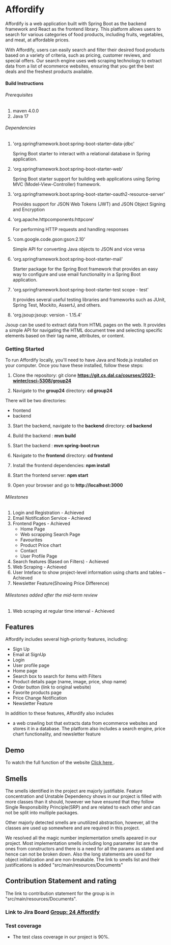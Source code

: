 # Affordify
Affordify is a web application built with Spring Boot as the backend framework and React as the frontend library. This platform allows users to search for various categories of food products, including fruits, vegetables, and meat, at affordable prices.

With Affordify, users can easily search and filter their desired food products based on a variety of criteria, such as pricing, customer reviews, and special offers. Our search engine uses web scraping technology to extract data from a list of ecommerce websites, ensuring that you get the best deals and the freshest products available.


#### Build Instructions
###### Prerequisites
1. maven 4.0.0
2. Java 17

###### Dependencies
1. 'org.springframework.boot:spring-boot-starter-data-jdbc'

   Spring Boot starter to interact with a relational database in Spring application.


2. 'org.springframework.boot:spring-boot-starter-web'

   Spring Boot starter support for building web applications using Spring MVC (Model-View-Controller) framework.


3. 'org.springframework.boot:spring-boot-starter-oauth2-resource-server'

   Provides support for JSON Web Tokens (JWT) and JSON Object Signing and Encryption


4. 'org.apache.httpcomponents:httpcore'

   For performing HTTP requests and handling responses


5. 'com.google.code.gson:gson:2.10'

   Simple API for converting Java objects to JSON and vice versa

6. 'org.springframework.boot:spring-boot-starter-mail'

   Starter package for the Spring Boot framework that provides an easy way to configure and use email functionality in a Spring Boot application.

7. 'org.springframework.boot:spring-boot-starter-test scope - test'

   It provides several useful testing libraries and frameworks such as JUnit, Spring Test, Mockito, AssertJ, and others.
 8. 'org.jsoup:jsoup: version - 1.15.4' 

Jsoup can be used to extract data from HTML pages on the web. It provides a simple API for navigating the HTML document tree and selecting specific elements based on their tag name, attributes, or content.
     



### Getting Started

To run Affordify locally, you'll need to have Java and Node.js installed on your computer. Once you have these installed, follow these steps:

1. Clone the repository: git clone **https://git.cs.dal.ca/courses/2023-winter/csci-5308/group24**

2. Navigate to the **group24** directory: **cd group24**

There will be two directories:
- frontend
- backend
3. Start the backend, navigate to the **backend** directory: **cd backend**

4. Build the backend : **mvn build**
5. Start the backend : **mvn spring-boot:run**

6. Navigate to the **frontend** directory: **cd frontend**

7. Install the frontend dependencies: **npm install**

8. Start the frontend server: **npm start**

9. Open your browser and go to **http://localhost:3000**


###### Milestones
1.	Login and Registration - Achieved
2.	Email Notification Service - Achieved
3.	Frontend Pages - Achieved
      - Home Page
      - Web scrapping Search Page
      - Favourites
      - Product Price chart
      - Contact
      - User Profile Page
4.	Search features (Based on Filters) - Achieved
5. Web Scraping - Achieved
6. User Inteface to show project-level information using charts and tables – Achieved
7. Newsletter Feature(Showing Price Difference)

###### Milestones added after the mid-term review
1.	Web scraping at regular time interval - Achieved


## Features
Affordify includes several high-priority features, including:

- Sign Up
- Email at SignUp
- Login
- User profile page
- Home page
- Search box to search for items with Filters
- Product details page (name, image, price, shop name)
- Order button (link to original website)
- Favorite products page
- Price Change Notification
- Newsletter Feature

In addition to these features, Affordify also includes
- a web crawling bot that extracts data from ecommerce websites and stores it in a database. The platform also includes a search engine, price chart functionality, and newsletter feature
## Demo
To watch the full function of the website
[Click here ](https://youtu.be/xtCmkN4FShg).
## Smells
The smells identified in the project are majorly justifiable.
Feature concentration and Unstable Dependency shows in our project is filled with more classes than it should, however we have ensured that they follow Single Responsibility Principle(SRP) and are related to each other and can not be split into multiple packages.

Other majorly detected smells are unutilized abstraction, however, all the classes are used up somewhere and are required in this project.

We resolved all the magic number implementation smells apeared in our project.
Most implementation smells including long parameter list are the ones from constructors and there is a need for all the params as stated and hence can not be broken down. Also the long statements are used for object initialization and are non-breakable.
The link to smells list and their justifications is added
"src/main/resources/Documents"

## Contribution Statement and rating
The link to contribution statement for the group is in "src/main/resources/Documents".

### Link to Jira Board [Group: 24 Affordify](https://affordify.atlassian.net/jira/software/projects/T24/boards/2)


### Test coverage
-  The test class coverage in our project is 90%.



